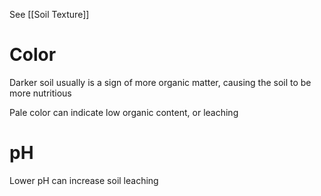 See [[Soil Texture]]

# Color

Darker soil usually is a sign of more organic matter, causing the soil to be more nutritious

Pale color can indicate low organic content, or leaching

# pH

Lower pH can increase soil leaching